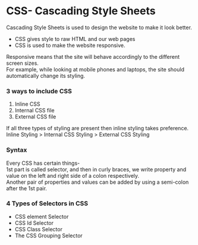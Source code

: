 <h1> CSS- Cascading Style Sheets </h1>

Cascading Style Sheets is used to design the website to make it look better. <br>
- CSS gives style to raw HTML and our web pages
- CSS is used to make the website responsive.

Responsive means that the site will behave accordingly to the different screen sizes. <br> For example, while looking at mobile phones and laptops, the site should automatically change its styling. <br> 
<h3> 3 ways to include CSS </h3>

1. Inline CSS
2. Internal CSS file
3. External CSS file

If all three types of styling are present then inline styling takes preference. <br>
Inline Styling > Internal CSS Styling > External CSS Styling <br>
<h3> Syntax </h3>

Every CSS has certain things- <br>
1st part is called selector, and then in curly braces, we write property and value on the left and right side of a colon respectively. <br>
Another pair of properties and values can be added by using a semi-colon after the 1st pair. <br>
<h3> 4 Types of Selectors in CSS </h3>

- CSS element Selector
- CSS Id Selector
- CSS Class Selector
- The CSS Grouping Selector
